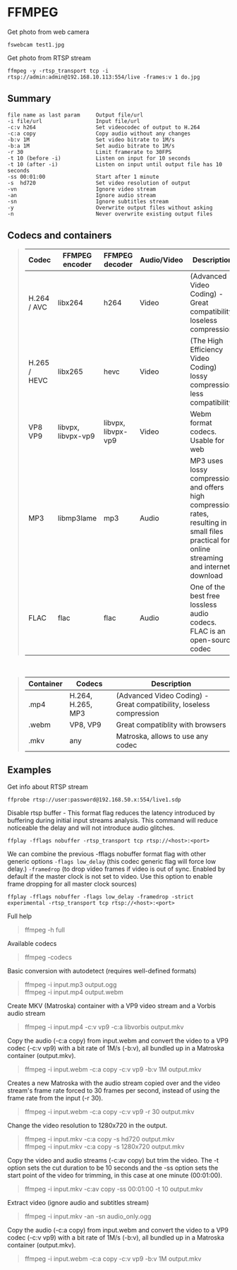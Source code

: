 # FFMPEG

Get photo from web camera
```
fswebcam test1.jpg
```


Get photo from RTSP stream
```
ffmpeg -y -rtsp_transport tcp -i rtsp://admin:admin@192.168.10.113:554/live -frames:v 1 do.jpg
```

## Summary
```
file name as last param     Output file/url
-i file/url                 Input file/url
-c:v h264                   Set videocodec of output to H.264
-c:a copy                   Copy audio without any changes
-b:v 1M                     Set video bitrate to 1M/s
-b:a 1M                     Set audio bitrate to 1M/s
-r 30                       Limit framerate to 30FPS
-t 10 (before -i)           Listen on input for 10 seconds
-t 10 (after -i)            Listen on input until output file has 10 seconds
-ss 00:01:00                Start after 1 minute
-s  hd720                   Set video resolution of output      
-vn                         Ignore video stream
-an                         Ignore audio stream
-sn                         Ignore subtitles stream
-y                          Overwrite output files without asking
-n                          Never overwrite existing output files
```

## Codecs and containers

>|Codec|FFMPEG encoder|FFMPEG decoder|Audio/Video|Description|
>|-|-|-|-|-|
>|H.264 / AVC|libx264|h264|Video|(Advanced Video Coding) - Great compatibility, loseless compression|
>|H.265 / HEVC|libx265|hevc|Video|(The High Efficiency Video Coding) lossy compression, less compatibility|
>|VP8 VP9| libvpx, libvpx-vp9 | libvpx, libvpx-vp9 |Video|Webm format codecs. Usable for web|
>|MP3| libmp3lame | mp3 | Audio |MP3 uses lossy compression and offers high compression rates, resulting in small files practical for online streaming and internet download|
>|FLAC| flac |flac|Audio|One of the best free lossless audio codecs. FLAC is an open-source codec|

<br/>

>|Container|Codecs|Description|
>|-|-|-|
>|.mp4|H.264, H.265, MP3|(Advanced Video Coding) - Great compatibility, loseless compression|
>|.webm|VP8, VP9|Great compatiblity with browsers|
>|.mkv| any | Matroska, allows to use any codec|


## Examples

Get info about RTSP stream
```
ffprobe rtsp://user:password@192.168.50.x:554/live1.sdp
```

Disable rtsp buffer - This format flag reduces the latency introduced by buffering during initial input streams analysis. This command will reduce noticeable the delay and will not introduce audio glitches.
```
ffplay -fflags nobuffer -rtsp_transport tcp rtsp://<host>:<port>
```

We can combine the previous -fflags nobuffer format flag with other generic options `-flags low_delay` (this codec generic flag will force low delay.) `-framedrop` (to drop video frames if video is out of sync. Enabled by default if the master clock is not set to video. Use this option to enable frame dropping for all master clock sources)
```
ffplay -fflags nobuffer -flags low_delay -framedrop -strict experimental -rtsp_transport tcp rtsp://<host>:<port>
```
Full help
>ffmpeg -h full

Available codecs
>ffmpeg -codecs

Basic conversion with autodetect (requires well-defined formats)
>ffmpeg -i input.mp3 output.ogg  
>ffmpeg -i input.mp4 output.webm

Create MKV (Matroska) container with a VP9 video stream and a Vorbis audio stream
>ffmpeg -i input.mp4 -c:v vp9 -c:a libvorbis output.mkv

Copy the audio (-c:a copy) from input.webm and convert the video to a VP9 codec (-c:v vp9) with a bit rate of 1M/s (-b:v), all bundled up in a Matroska container (output.mkv).
>ffmpeg -i input.webm -c:a copy -c:v vp9 -b:v 1M output.mkv

Creates a new Matroska with the audio stream copied over and the video stream's frame rate forced to 30 frames per second, instead of using the frame rate from the input (-r 30).
>ffmpeg -i input.webm -c:a copy -c:v vp9 -r 30 output.mkv

Change the video resolution to 1280x720 in the output.
>ffmpeg -i input.mkv -c:a copy -s hd720 output.mkv  
ffmpeg -i input.mkv -c:a copy -s 1280x720 output.mkv

Copy the video and audio streams (-c:av copy) but trim the video. The -t option sets the cut duration to be 10 seconds and the -ss option sets the start point of the video for trimming, in this case at one minute (00:01:00).
>ffmpeg -i input.mkv -c:av copy -ss 00:01:00 -t 10 output.mkv

Extract video (ignore audio and subtitles stream)
>ffmpeg -i input.mkv -an -sn audio_only.ogg

Copy the audio (-c:a copy) from input.webm and convert the video to a VP9 codec (-c:v vp9) with a bit rate of 1M/s (-b:v), all bundled up in a Matroska container (output.mkv).
>ffmpeg -i input.webm -c:a copy -c:v vp9 -b:v 1M output.mkv
